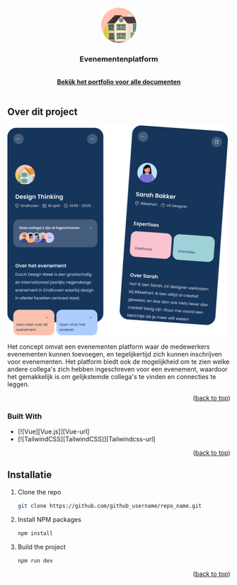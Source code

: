<!-- PROJECT LOGO -->
<br />
<div align="center">
  <a href="https://github.com/BlearyButton/event-platform">
    <img src="/public/thumbnail-5.png" alt="Logo" width="80" height="80">
  </a>

<h3 align="center">Evenementenplatform</h3>

  <p align="center">
    <br />
    <a href="stephanienetvlies.myportfolio.com"><strong>Bekijk het portfolio voor alle documenten</strong></a>
    <br />
    <br />
  </p>
</div>




<!-- ABOUT THE PROJECT -->
## Over dit project

<img src="/public/product-image.png" alt="Logo" width="500" >

Het concept omvat een evenementen platform waar de medewerkers evenementen kunnen toevoegen, en tegelijkertijd zich kunnen inschrijven voor evenementen. Het platform biedt ook de mogelijkheid om te zien welke andere collega's zich hebben ingeschreven voor een evenement, waardoor het gemakkelijk is om gelijkstemde collega's te vinden en connecties te leggen. 

<p align="right">(<a href="#readme-top">back to top</a>)</p>



### Built With

* [![Vue][Vue.js]][Vue-url]
* [![TailwindCSS][TailwindCSS]][Tailwindcss-url]

<p align="right">(<a href="#readme-top">back to top</a>)</p>



<!-- GETTING STARTED -->
## Installatie

1. Clone the repo
   ```sh
   git clone https://github.com/github_username/repo_name.git
   ```
2. Install NPM packages
   ```sh
   npm install
   ```
3. Build the project
   ```sh
   npm run dev
   ```

<p align="right">(<a href="#readme-top">back to top</a>)</p>
